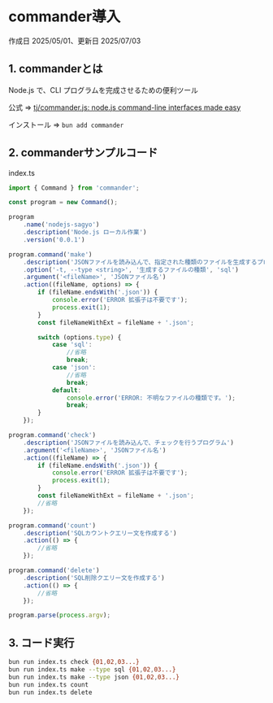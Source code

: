 # commander導入

作成日 2025/05/01、更新日 2025/07/03

## 1. commanderとは

Node.js で、CLI プログラムを完成させるための便利ツール

公式 => [tj/commander.js: node.js command-line interfaces made easy](https://github.com/tj/commander.js)

インストール => `bun add commander`

## 2. commanderサンプルコード

index.ts

```javascript
import { Command } from 'commander';

const program = new Command();

program
    .name('nodejs-sagyo')
    .description('Node.js ローカル作業')
    .version('0.0.1')

program.command('make')
    .description('JSONファイルを読み込んで、指定された種類のファイルを生成するプログラム')
    .option('-t, --type <string>', '生成するファイルの種類', 'sql')
    .argument('<fileName>', 'JSONファイル名')
    .action((fileName, options) => {
        if (fileName.endsWith('.json')) {
            console.error('ERROR 拡張子は不要です');
            process.exit(1);
        }
        const fileNameWithExt = fileName + '.json';

        switch (options.type) {
            case 'sql':
                //省略
                break;
            case 'json':
                //省略
                break;
            default:
                console.error('ERROR: 不明なファイルの種類です。');
                break;
        }
    });

program.command('check')
    .description('JSONファイルを読み込んで、チェックを行うプログラム')
    .argument('<fileName>', 'JSONファイル名')
    .action((fileName) => {
        if (fileName.endsWith('.json')) {
            console.error('ERROR 拡張子は不要です');
            process.exit(1);
        }
        const fileNameWithExt = fileName + '.json';
        //省略
    });

program.command('count')
    .description('SQLカウントクエリー文を作成する')
    .action(() => {
        //省略
    });

program.command('delete')
    .description('SQL削除クエリー文を作成する')
    .action(() => {
        //省略
    });

program.parse(process.argv);
```

## 3. コード実行

```bash
bun run index.ts check {01,02,03...}
bun run index.ts make --type sql {01,02,03...}
bun run index.ts make --type json {01,02,03...}
bun run index.ts count
bun run index.ts delete
```
